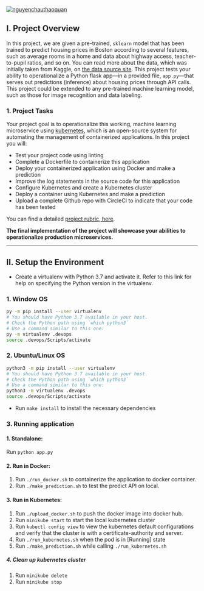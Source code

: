 [![nguyenchauthaoquan](https://circleci.com/gh/nguyenchauthaoquan/udacity-machine-learning-microservice.svg?style=svg)](https://circleci.com/gh/nguyenchauthaoquan/udacity-machine-learning-microservice)

## I. Project Overview

In this project, we are given a pre-trained, `sklearn` model that has been trained to predict housing prices in Boston according to several features, such as average rooms in a home and data about highway access, teacher-to-pupil ratios, and so on. You can read more about the data, which was initially taken from Kaggle, on [the data source site](https://www.kaggle.com/c/boston-housing). This project tests your ability to operationalize a Python flask app—in a provided file, `app.py`—that serves out predictions (inference) about housing prices through API calls. This project could be extended to any pre-trained machine learning model, such as those for image recognition and data labeling.

### 1. Project Tasks

Your project goal is to operationalize this working, machine learning microservice using [kubernetes](https://kubernetes.io/), which is an open-source system for automating the management of containerized applications. In this project you will:
* Test your project code using linting
* Complete a Dockerfile to containerize this application
* Deploy your containerized application using Docker and make a prediction
* Improve the log statements in the source code for this application
* Configure Kubernetes and create a Kubernetes cluster
* Deploy a container using Kubernetes and make a prediction
* Upload a complete Github repo with CircleCI to indicate that your code has been tested

You can find a detailed [project rubric, here](https://review.udacity.com/#!/rubrics/2576/view).

**The final implementation of the project will showcase your abilities to operationalize production microservices.**

---

## II. Setup the Environment

* Create a virtualenv with Python 3.7 and activate it. Refer to this link for help on specifying the Python version in the virtualenv. 

### 1. Window OS

```bash
py -m pip install --user virtualenv
# You should have Python 3.7 available in your host. 
# Check the Python path using `which python3`
# Use a command similar to this one:
py -m virtualenv .devops
source .devops/Scripts/activate
```

### 2. Ubuntu/Linux OS

```bash
python3 -m pip install --user virtualenv
# You should have Python 3.7 available in your host. 
# Check the Python path using `which python3`
# Use a command similar to this one:
python3 -m virtualenv .devops
source .devops/Scripts/activate
```

* Run `make install` to install the necessary dependencies

### 3. Running application

#### 1. Standalone:  
Run `python app.py`

#### 2. Run in Docker:
1. Run `./run_docker.sh` to containerize the application to docker container.
2. Run `./make_prediction.sh` to test the predict API on local.

#### 3. Run in Kubernetes:  
1. Run `./upload_docker.sh` to push the docker image into docker hub.
2. Run `minikube start` to start the local kubernetes cluster
3. Run `kubectl config view` to view the kubernetes default configurations and verify that the cluster is with a certificate-authority and server.
4. Run `./run_kubernetes.sh` when the pod is in [Running] state
5. Run `./make_prediction.sh` while calling `./run_kubernetes.sh`

##### 4. Clean up kubernetes cluster
1. Run `minikube delete`
2. Run `minikube stop`
